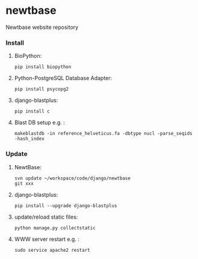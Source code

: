 # newtbase
Newtbase website repository


### Install


1.  BioPython:

        pip install biopython

2.  Python-PostgreSQL Database Adapter:

        pip install psycopg2

3.  django-blastplus:

        pip install c

3.  Blast DB setup e.g. :

        makeblastdb -in reference_helveticus.fa -dbtype nucl -parse_seqids -hash_index

### Update

1.  NewtBase:

        svn update ~/workspace/code/django/newtbase
        git xxx

2.  django-blastplus:

        pip install --upgrade django-blastplus

3.  update/reload static files:

        python manage.py collectstatic

4.  WWW server restart e.g. :

        sudo service apache2 restart

